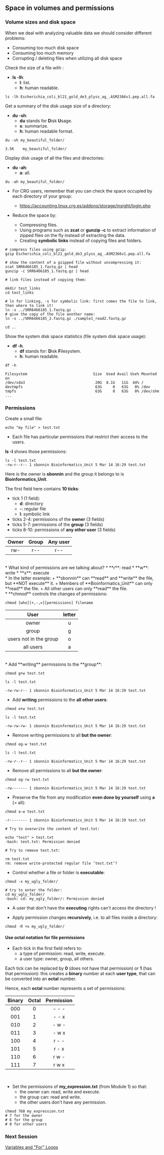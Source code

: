 <h2>Space in volumes and permissions</h2>

<h3>Volume sizes and disk space</h3>

When we deal with analyzing valuable data we should consider different problems:
* Consuming too much disk space
* Consuming too much memory
* Corrupting / deleting files when utilizing all disk space

Check the size of a file with :
* **ls -lh**: 
	* **l**: list.
	* **h**: human readable.

```{bash}
ls -lh Escherichia_coli_bl21_gold_de3_plyss_ag_.ASM2366v1.pep.all.fa 
```

Get a summary of the disk usage size of a directory:
* **du -sh**:
	* **du** stands for **D**isk **U**sage.
	* **s**: summarize.
	* **h**: human readable format.

```{bash}
du -sh my_beautiful_folder/

3.5K	my_beautiful_folder/
```

Display disk usage of all the files and directories:
* **du -ah**:
	* **a**: all.

```{bash}
du -ah my_beautiful_folder/
```


* For CRG users, remember that you can check the space occupied by each directory of your group:
  + https://accounting.linux.crg.es/addons/storage/insight/login.php

* Reduce the space by:
  + Compressing files.
  + Using programs such as **zcat** or **gunzip -c** to extract information of zipped files on the fly instead of extracting the data.
  + Creating **symbolic links** instead of copying files and folders.

```{bash}
# compress files using gzip:
gzip Escherichia_coli_bl21_gold_de3_plyss_ag_.ASM2366v1.pep.all.fa

# show the content of a gzipped file without uncompressing it:
zcat SRR6466185_1.fastq.gz | head
gunzip -c SRR6466185_1.fastq.gz | head

# link files instead of copying them:

mkdir test_links
cd test_links

# ln for linking, -s for symbolic link: first comes the file to link, then where to link it!
ln -s ../SRR6466185_1.fastq.gz .
# give the copy of the file another name:
ln -s ../SRR6466185_2.fastq.gz ./sample1_read2.fastq.gz

cd ..
```

Show the system disk space statistics (file system disk space usage):
* **df -h**. 
	* **df** stands for: **D**isk **F**ilesystem.
	* **h**: human readable.

```{bash}
df -h

Filesystem                              Size  Used Avail Use% Mounted on
/dev/sda3                                20G  8.1G   11G  44% /
devtmpfs                                 63G     0   63G   0% /dev
tmpfs                                    63G     0   63G   0% /dev/shm
...
```

<h3>Permissions</h3>

Create a small file:

```{bash}
echo "my file" > test.txt
```

* Each file has particular permissions that restrict their access to the users. <br>

**ls -l** shows those permissions:

```{bash}
ls -l test.txt
-rw-r--r-- 1 sbonnin Bioinformatics_Unit 5 Mar 14 16:29 test.txt
```
Here is the owner is **sbonnin** and the group it belongs to is **Bioinformatics_Unit**.<br>

The first field here contains **10 ticks**:

* tick 1 (1 field): 
	* **d**: directory
	* **-**: regular file
	* **l**: symbolic link
* ticks 2-4: permissions of the **owner** (3 fields)
* ticks 5-7: permissions of the **group** (3 fields)
* ticks 8-10: permissions of **any other user** (3 fields)

|Owner|Group|Any user|
| :---:  | :---:  | :---:  |
| rw- | r-- | r-- |

<br>
* What kind of permissions are we talking about?
	* **r**: read
	* **w**: write
	* **x**: execute
<br>
* In the latter example:
  + **sbonnin** can **read** and **write** the file, but **NOT execute** it.
  + Members of **Bioinformatics_Unit** can only **read** the file.
  + All other users can only **read** the file.

<br>
* **chmod** controls the changes of permissions:

```
chmod [who][+,-,=][permissions] filename
```

| User | letter |
| :---:  | :---:  |
| owner | u |
| group | g |
| users not in the group | o |
| all users | a |

<br>
* Add **writing** permissions to the **group**:

```{bash}
chmod g+w test.txt

ls -l test.txt

-rw-rw-r-- 1 sbonnin Bioinformatics_Unit 5 Mar 14 16:29 test.txt
```

* Add **writing** permissions to the **all other users**:

```{bash}
chmod o+w test.txt 

ls -l test.txt

-rw-rw-rw- 1 sbonnin Bioinformatics_Unit 5 Mar 14 16:29 test.txt
```

* Remove writing permissions to all **but the owner**:

```{bash}
chmod og-w test.txt 

ls -l test.txt

-rw-r--r-- 1 sbonnin Bioinformatics_Unit 5 Mar 14 16:29 test.txt
```

* Remove all permissions to all **but the owner**:

```{bash}
chmod og-rw test.txt

-rw------- 1 sbonnin Bioinformatics_Unit 5 Mar 14 16:29 test.txt
```

* Preserve the file from any modification **even done by yourself** using **a** (= all):

```{bash}
chmod a-w test.txt 

-r-------- 1 sbonnin Bioinformatics_Unit 5 Mar 14 16:29 test.txt

# Try to overwrite the content of test.txt:

echo "test" > test.txt
-bash: test.txt: Permission denied

# Try to remove test.txt:

rm test.txt
rm: remove write-protected regular file ‘test.txt’?
```

* Control whether a file or folder is **executable**:

```{bash}
chmod -x my_ugly_folder/

# try to enter the folder:
cd my_ugly_folder/
-bash: cd: my_ugly_folder/: Permission denied
```

* A user that don't have the **executing** rights can't access the directory !

* Apply permission changes **recursively**, i.e. to all files inside a directory:

```{bash}
chmod -R +x my_ugly_folder/
```

<h4>Use octal notation for file permissions</h4>


* Each tick in the first field refers to:
	* a type of permission: read, write, execute.
	* a user type: owner, group, all others.

Each tick can be replaced by **0** (does not have that permission) or **1** (has that permission): this creates a **binary** number at each **user type**, that can be converted into an **octal** number.<br>

Hence, each **octal** number represents a set of permissions:

| Binary | Octal | Permission |
| :----: | :----: | :----: |
| 000 |	0 | - - - |
| 001 |	1 | - - x |
| 010 |	2 | - w - |
| 011 |	3 | - w x |
| 100 |	4 | r - - |
| 101 |	5 | r - x |
| 110 |	6 | r w - |
| 111 |	7 | r w x |

<br>

* Set the permissions of **my_expression.txt** (from Module 1) so that:
  + the owner can: read, write and execute.
  + the group can: read and write.
  + the other users don't have any permission.

```{bash}
chmod 760 my_expression.txt
# 7 for the owner
# 6 for the group
# 0 for other users
```


<h3>Next Session</h3>

[Variables and "For" Loops](https://biocorecrg.github.io/advanced_linux_2019/var_for)

